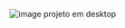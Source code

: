 

![image](https://github.com/user-attachments/assets/e7f88d0d-4162-4cb6-82ff-70834c5e16f2)
projeto em desktop
